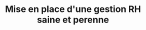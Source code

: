 ---
tags: acco_cards


title: Mise en place d'une gestion RH saine et perenne
image: /img/mise_en_place.png

altImage: gestion RH
jqueryClass: gestion

---